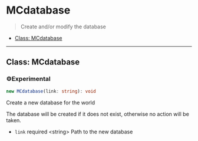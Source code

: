 # MCdatabase

> Create and/or modify the database

- [Class: MCdatabase](#class%3A-mcdatabase)
---

## Class: MCdatabase

<div class="stab experimental">
	<h3><span>⚙</span>Experimental</h3>
</div>

``` ts
new MCdatabase(link: string): void
```
Create a new database for the world

The database will be created if it does not exist, otherwise no action will be taken.

- `link` <span class="required">required</span> <span class="type">\<string\></span> Path to the new database
